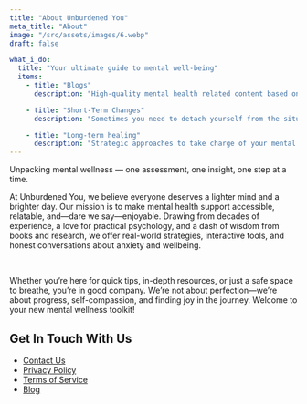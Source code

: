 ```yaml
---
title: "About Unburdened You"
meta_title: "About"
image: "/src/assets/images/6.webp"
draft: false

what_i_do:
  title: "Your ultimate guide to mental well-being"
  items:
    - title: "Blogs"
      description: "High-quality mental health related content based on Individual Psychology."

    - title: "Short-Term Changes"
      description: "Sometimes you need to detach yourself from the situation in hand in order to be able to think clearly."

    - title: "Long-term healing"
      description: "Strategic approaches to take charge of your mental health and well-being."
---
```


Unpacking mental wellness — one assessment, one insight, one step at a time.

At Unburdened You, we believe everyone deserves a lighter mind and a brighter day. Our mission is to make mental health support accessible, relatable, and—dare we say—enjoyable. Drawing from decades of experience, a love for practical psychology, and a dash of wisdom from books and research, we offer real-world strategies, interactive tools, and honest conversations about anxiety and wellbeing.

​

Whether you’re here for quick tips, in-depth resources, or just a safe space to breathe, you’re in good company. We’re not about perfection—we’re about progress, self-compassion, and finding joy in the journey. Welcome to your new mental wellness toolkit!

## Get In Touch With Us

- [Contact Us](/contact/)
- [Privacy Policy](/privacy/)
- [Terms of Service](/terms/)
- [Blog](/blog/)
